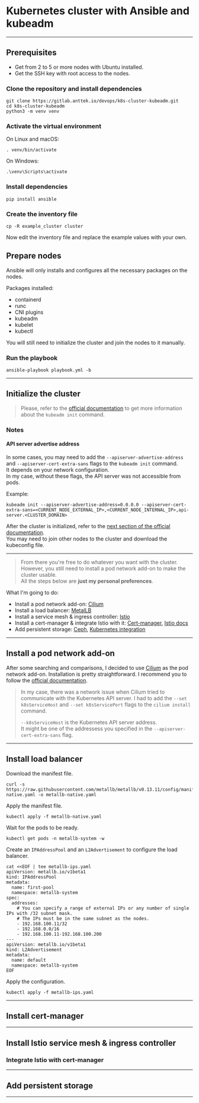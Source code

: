 # Kubernetes cluster with Ansible and kubeadm

---

## Prerequisites

- Get from 2 to 5 or more nodes with Ubuntu installed.
- Get the SSH key with root access to the nodes.

### Clone the repository and install dependencies

```shell
git clone https://gitlab.anttek.io/devops/k8s-cluster-kubeadm.git
cd k8s-cluster-kubeadm
python3 -m venv venv
```

### Activate the virtual environment

On Linux and macOS:
```shell
. venv/bin/activate
```

On Windows:
```shell
.\venv\Scripts\activate
```

### Install dependencies

```shell
pip install ansible
```

### Create the inventory file

```shell
cp -R example_cluster cluster
```

Now edit the inventory file and replace the example values with your own.

## Prepare nodes

Ansible will only installs and configures all the necessary packages on the nodes.

Packages installed:
- containerd
- runc
- CNI plugins
- kubeadm
- kubelet
- kubectl

You will still need to initialize the cluster and join the nodes to it manually.

### Run the playbook

```shell
ansible-playbook playbook.yml -b
```

---

## Initialize the cluster

> Please, refer to the [official documentation](https://kubernetes.io/docs/setup/production-environment/tools/kubeadm/create-cluster-kubeadm/#initializing-your-control-plane-node) to get more information about the `kubeadm init` command.

### Notes

#### API server advertise address

In some cases, you may need to add the `--apiserver-advertise-address` and `--apiserver-cert-extra-sans` flags to the `kubeadm init` command.  
It depends on your network configuration.  
In my case, without these flags, the API server was not accessible from pods.  

Example:
```shell
kubeadm init --apiserver-advertise-address=0.0.0.0 --apiserver-cert-extra-sans=<CURRENT_NODE_EXTERNAL_IP>,<CURRENT_NODE_INTERNAL_IP>,api-server.<CLUSTER_DOMAIN>
```
  
After the cluster is initialized, refer to the 
[next section of the official documentation](https://kubernetes.io/docs/setup/production-environment/tools/kubeadm/create-cluster-kubeadm/#more-information).  
You may need to join other nodes to the cluster and download the kubeconfig file.

---

> From there you're free to do whatever you want with the cluster.  
> However, you still need to install a pod network add-on to make the cluster usable.  
> All the steps below are **just my personal preferences**.

What I'm going to do:
- Install a pod network add-on: [Cilium](https://cilium.io/)
- Install a load balancer: [MetalLB](https://metallb.universe.tf/)
- Install a service mesh & ingress controller: [Istio](https://istio.io/)
- Install a cert-manager & integrate Istio with it: [Cert-manager](https://cert-manager.io/), [Istio docs](https://istio.io/latest/docs/ops/integrations/certmanager/)
- Add persistent storage: [Ceph](https://ceph.io/), [Kubernetes integration](https://itnext.io/deploy-ceph-integrate-with-kubernetes-9f88097e605)

---

## Install a pod network add-on

After some searching and comparisons, I decided to use [Cilium](https://cilium.io/) as the pod network add-on.
Installation is pretty straightforward.
I recommend you to follow the [official documentation](https://docs.cilium.io/en/stable/gettingstarted/k8s-install-default/).

> In my case, there was a network issue when Cilium tried to communicate with the Kubernetes API server.
> I had to add the `--set k8sServiceHost` and `--set k8sServicePort` flags to the `cilium install` command.  
> 
> `--k8sServiceHost` is the Kubernetes API server address.  
> It might be one of the addressess you specified in the `--apiserver-cert-extra-sans` flag.

---

## Install load balancer

Download the manifest file.
```shell
curl -s https://raw.githubusercontent.com/metallb/metallb/v0.13.11/config/manifests/metallb-native.yaml -o metallb-native.yaml
```

Apply the manifest file.
```shell
kubectl apply -f metallb-native.yaml
```

Wait for the pods to be ready.
```shell
kubectl get pods -n metallb-system -w
```

Create an `IPAddressPool` and an `L2Advertisement` to configure the load balancer.
```shell
cat <<EOF | tee metallb-ips.yaml
apiVersion: metallb.io/v1beta1
kind: IPAddressPool
metadata:
  name: first-pool
  namespace: metallb-system
spec:
  addresses:
    # You can specify a range of external IPs or any number of single IPs with /32 subnet mask.
    # The IPs must be in the same subnet as the nodes.
    - 192.168.100.11/32
    - 192.168.0.0/16
    - 192.168.100.11-192.168.100.200
---
apiVersion: metallb.io/v1beta1
kind: L2Advertisement
metadata:
  name: default
  namespace: metallb-system
EOF
```

Apply the configuration.
```shell
kubectl apply -f metallb-ips.yaml
```

---

## Install cert-manager

---

## Install Istio service mesh & ingress controller

### Integrate Istio with cert-manager

---

## Add persistent storage


---

